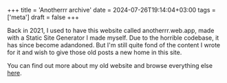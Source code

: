 +++
title = 'Anotherrr archive'
date = 2024-07-26T19:14:04+03:00
tags = ['meta']
draft = false
+++

Back in 2021, I used to have this website called anotherrr.web.app, made with a Static Site Generator I made myself. Due to the horrible codebase, it has since become adandoned. But I'm still quite fond of the content I wrote for it and wish to give those old posts a new home in this site.

You can find out more about my old website and browse everything else [here](/anotherrr-archive/).
